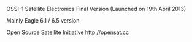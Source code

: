 OSSI-1 Satellite Electronics Final Version (Launched on 19th April 2013)

Mainly Eagle 6.1 / 6.5 version

Open Source Satellite Initiative
http://opensat.cc
